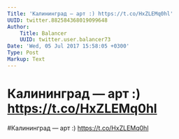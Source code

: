 ```yaml
---
Title: 'Калининград — арт :) https://t.co/HxZLEMq0hl'
UUID: twitter.882584368019099648
Author:
    Title: Balancer
    UUID: twitter.user.balancer73
Date: 'Wed, 05 Jul 2017 15:58:05 +0300'
Type: Post
Markup: Text
---
```


# Калининград — арт :) https://t.co/HxZLEMq0hl

#Калининград — арт :) https://t.co/HxZLEMq0hl